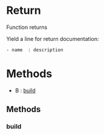 # Return



Function returns

Yield a line for return documentation:
```
- name  : description
```



# Methods
- B : [build](#build) 

## Methods

### build







